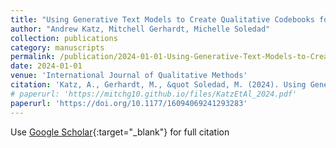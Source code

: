 ```yaml
---
title: "Using Generative Text Models to Create Qualitative Codebooks for Student Evaluations of Teaching"
author: "Andrew Katz, Mitchell Gerhardt, Michelle Soledad"
collection: publications
category: manuscripts
permalink: /publication/2024-01-01-Using-Generative-Text-Models-to-Create-Qualitative-Codebooks-for-Student-Evaluations-of-Teaching
date: 2024-01-01
venue: 'International Journal of Qualitative Methods'
citation: 'Katz, A., Gerhardt, M., &quot Soledad, M. (2024). Using Generative Text Models to Create Qualitative Codebooks for Student Evaluations of Teaching. International Journal of Qualitative Methods, 23, 16094069241293283. https://doi.org/10.1177/16094069241293283'
# paperurl: 'https://mitchg10.github.io/files/KatzEtAl_2024.pdf'
paperurl: 'https://doi.org/10.1177/16094069241293283' 
---
```

Use [Google Scholar](https://scholar.google.com/scholar?q=Using+Generative+Text+Models+to+Create+Qualitative+Codebooks+for+Student+Evaluations+of+Teaching){:target="_blank"} for full citation